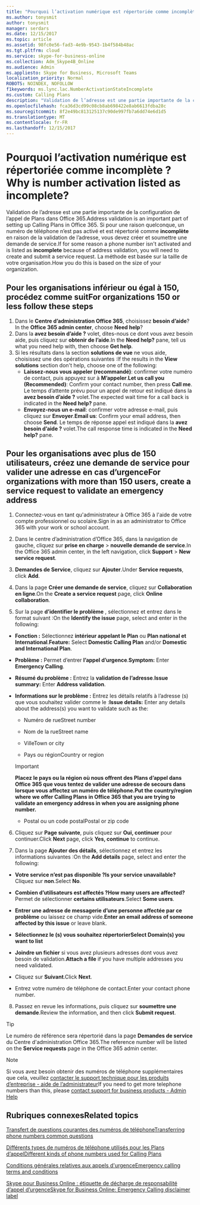 ```yaml
---
title: "Pourquoi l’activation numérique est répertoriée comme incomplète ?"
ms.author: tonysmit
author: tonysmit
manager: serdars
ms.date: 12/15/2017
ms.topic: article
ms.assetid: 98fc0e56-fad3-4e9b-9543-1b4f584b48ac
ms.tgt.pltfrm: cloud
ms.service: skype-for-business-online
ms.collection: Adm_Skype4B_Online
ms.audience: Admin
ms.appliesto: Skype for Business, Microsoft Teams
localization_priority: Normal
ROBOTS: NOINDEX, NOFOLLOW
f1keywords: ms.lync.lac.NumberActivationStateIncomplete
ms.custom: Calling Plans
description: "Validation de l’adresse est une partie importante de la configuration de l’appel de Plans dans Office 365. Il fournit une adresse d’appel d’urgence qui peut être utilisée par les services d’intervention d’urgence à un utilisateur de votre organisation."
ms.openlocfilehash: fca36d3cd99c08cb8ab698422e8ab6613fdba28c
ms.sourcegitcommit: 8f2e49bc813125137c90de997fb7a6dd74e6d1d5
ms.translationtype: MT
ms.contentlocale: fr-FR
ms.lasthandoff: 12/15/2017
---
```

# <a name="why-is-number-activation-listed-as-incomplete"></a><span data-ttu-id="dd335-104">Pourquoi l’activation numérique est répertoriée comme incomplète ?</span><span class="sxs-lookup"><span data-stu-id="dd335-104">Why is number activation listed as incomplete?</span></span>

<span data-ttu-id="dd335-105">Validation de l’adresse est une partie importante de la configuration de l’appel de Plans dans Office 365.</span><span class="sxs-lookup"><span data-stu-id="dd335-105">Address validation is an important part of setting up Calling Plans in Office 365.</span></span> <span data-ttu-id="dd335-106">Si pour une raison quelconque, un numéro de téléphone n’est pas activé et est répertorié comme **incomplète** en raison de la validation de l’adresse, vous devez créer et soumettre une demande de service.</span><span class="sxs-lookup"><span data-stu-id="dd335-106">If for some reason a phone number isn't activated and is listed as **incomplete** because of address validation, you will need to create and submit a service request.</span></span> <span data-ttu-id="dd335-107">La méthode est basée sur la taille de votre organisation.</span><span class="sxs-lookup"><span data-stu-id="dd335-107">How you do this is based on the size of your organization.</span></span>
  
## <a name="for-organizations-150-or-less-follow-these-steps"></a><span data-ttu-id="dd335-108">Pour les organisations inférieur ou égal à 150, procédez comme suit</span><span class="sxs-lookup"><span data-stu-id="dd335-108">For organizations 150 or less follow these steps</span></span>
1. <span data-ttu-id="dd335-109">Dans le **Centre d’administration Office 365**, choisissez **besoin d’aide**?</span><span class="sxs-lookup"><span data-stu-id="dd335-109">In the **Office 365 admin center**, choose **Need help**?</span></span>
2. <span data-ttu-id="dd335-110">Dans la **avez besoin d’aide ?** volet, dites-nous ce dont vous avez besoin aide, puis cliquez sur **obtenir de l’aide**.</span><span class="sxs-lookup"><span data-stu-id="dd335-110">In the **Need help?** pane, tell us what you need help with, then choose **Get help**.</span></span>
3. <span data-ttu-id="dd335-111">Si les résultats dans la section **solutions de vue** ne vous aide, choisissez une des opérations suivantes :</span><span class="sxs-lookup"><span data-stu-id="dd335-111">If the results in the **View solutions** section don't help, choose one of the following:</span></span>
    - <span data-ttu-id="dd335-112">**Laissez-nous vous appeler (recommandé)**: confirmer votre numéro de contact, puis appuyez sur à **M’appeler**.</span><span class="sxs-lookup"><span data-stu-id="dd335-112">**Let us call you (Recommended)**: Confirm your contact number, then press **Call me**.</span></span> <span data-ttu-id="dd335-113">Le temps d’attente prévu pour un appel de retour est indiqué dans la **avez besoin d’aide ?** volet.</span><span class="sxs-lookup"><span data-stu-id="dd335-113">The expected wait time for a call back is indicated in the **Need help?** pane.</span></span>
    - <span data-ttu-id="dd335-114">**Envoyez-nous un e-mail**: confirmer votre adresse e-mail, puis cliquez sur **Envoyer**.</span><span class="sxs-lookup"><span data-stu-id="dd335-114">**Email us**: Confirm your email address, then choose **Send**.</span></span> <span data-ttu-id="dd335-115">Le temps de réponse appel est indiqué dans la **avez besoin d’aide ?** volet.</span><span class="sxs-lookup"><span data-stu-id="dd335-115">The call response time is indicated in the **Need help?** pane.</span></span>

## <a name="for-organizations-with-more-than-150-users-create-a-service-request-to-validate-an-emergency-address"></a><span data-ttu-id="dd335-116">Pour les organisations avec plus de 150 utilisateurs, créez une demande de service pour valider une adresse en cas d’urgence</span><span class="sxs-lookup"><span data-stu-id="dd335-116">For organizations with more than 150 users, create a service request to validate an emergency address</span></span>

1. <span data-ttu-id="dd335-117">Connectez-vous en tant qu'administrateur à Office 365 à l'aide de votre compte professionnel ou scolaire.</span><span class="sxs-lookup"><span data-stu-id="dd335-117">Sign in as an administrator to Office 365 with your work or school account.</span></span>
    
2. <span data-ttu-id="dd335-118">Dans le centre d’administration d’Office 365, dans la navigation de gauche, cliquez sur **prise en charge** > **nouvelle demande de service**.</span><span class="sxs-lookup"><span data-stu-id="dd335-118">In the Office 365 admin center, in the left navigation, click **Support** > **New service request**.</span></span>
    
3. <span data-ttu-id="dd335-119">**Demandes de Service**, cliquez sur **Ajouter**.</span><span class="sxs-lookup"><span data-stu-id="dd335-119">Under **Service requests**, click **Add**.</span></span>
    
4. <span data-ttu-id="dd335-120">Dans la page **Créer une demande de service**, cliquez sur **Collaboration en ligne**.</span><span class="sxs-lookup"><span data-stu-id="dd335-120">On the **Create a service request** page, click **Online collaboration**.</span></span>
    
5. <span data-ttu-id="dd335-121">Sur la page **d’identifier le problème** , sélectionnez et entrez dans le format suivant :</span><span class="sxs-lookup"><span data-stu-id="dd335-121">On the **Identify the issue** page, select and enter in the following:</span></span>
    
  - <span data-ttu-id="dd335-122">**Fonction :** Sélectionnez **intérieur appelant le Plan** ou **Plan national et International**.</span><span class="sxs-lookup"><span data-stu-id="dd335-122">**Feature:** Select **Domestic Calling Plan** and/or **Domestic and International Plan**.</span></span>
    
  - <span data-ttu-id="dd335-123">**Problème :** Permet d’entrer **l’appel d’urgence**.</span><span class="sxs-lookup"><span data-stu-id="dd335-123">**Symptom:** Enter **Emergency Calling**.</span></span>
    
  - <span data-ttu-id="dd335-124">**Résumé du problème :** Entrez la **validation de l’adresse**.</span><span class="sxs-lookup"><span data-stu-id="dd335-124">**Issue summary:** Enter **Address validation**.</span></span>
    
  - <span data-ttu-id="dd335-125">**Informations sur le problème :** Entrez les détails relatifs à l’adresse (s) que vous souhaitez valider comme le :</span><span class="sxs-lookup"><span data-stu-id="dd335-125">**Issue details:** Enter any details about the address(s) you want to validate such as the:</span></span>
    
      - <span data-ttu-id="dd335-126">Numéro de rue</span><span class="sxs-lookup"><span data-stu-id="dd335-126">Street number</span></span>
    
      - <span data-ttu-id="dd335-127">Nom de la rue</span><span class="sxs-lookup"><span data-stu-id="dd335-127">Street name</span></span>
    
      - <span data-ttu-id="dd335-128">Ville</span><span class="sxs-lookup"><span data-stu-id="dd335-128">Town or city</span></span>
    
      - <span data-ttu-id="dd335-129">Pays ou région</span><span class="sxs-lookup"><span data-stu-id="dd335-129">Country or region</span></span>
    
    > [!IMPORTANT]
    > <span data-ttu-id="dd335-130">**Placez le pays ou la région où nous offrent des Plans d’appel dans Office 365 que vous tentez de valider une adresse de secours dans lorsque vous affectez un numéro de téléphone.**</span><span class="sxs-lookup"><span data-stu-id="dd335-130">**Put the country/region where we offer Calling Plans in Office 365 that you are trying to validate an emergency address in when you are assigning phone number.**</span></span>
  
      - <span data-ttu-id="dd335-131">Postal ou un code postal</span><span class="sxs-lookup"><span data-stu-id="dd335-131">Postal or zip code</span></span>
    
6. <span data-ttu-id="dd335-132">Cliquez sur **Page suivante**, puis cliquez sur **Oui, continuer** pour continuer.</span><span class="sxs-lookup"><span data-stu-id="dd335-132">Click **Next** page, click **Yes, continue** to continue.</span></span>
    
7. <span data-ttu-id="dd335-133">Dans la page **Ajouter des détails**, sélectionnez et entrez les informations suivantes :</span><span class="sxs-lookup"><span data-stu-id="dd335-133">On the **Add details** page, select and enter the following:</span></span>
    
  - <span data-ttu-id="dd335-134">**Votre service n’est pas disponible ?**</span><span class="sxs-lookup"><span data-stu-id="dd335-134">**Is your service unavailable?**</span></span> <span data-ttu-id="dd335-135">Cliquez sur **non**.</span><span class="sxs-lookup"><span data-stu-id="dd335-135">Select **No**.</span></span>
    
  - <span data-ttu-id="dd335-136">**Combien d’utilisateurs est affectés ?**</span><span class="sxs-lookup"><span data-stu-id="dd335-136">**How many users are affected?**</span></span> <span data-ttu-id="dd335-137">Permet de sélectionner **certains utilisateurs**.</span><span class="sxs-lookup"><span data-stu-id="dd335-137">Select **Some users**.</span></span>
    
  - <span data-ttu-id="dd335-138">**Entrer une adresse de messagerie d’une personne affectée par ce problème** ou laissez ce champ vide.</span><span class="sxs-lookup"><span data-stu-id="dd335-138">**Enter an email address of someone affected by this issue** or leave blank.</span></span>
    
  - <span data-ttu-id="dd335-139">**Sélectionnez le (s) vous souhaitez répertorier**</span><span class="sxs-lookup"><span data-stu-id="dd335-139">**Select Domain(s) you want to list**</span></span>
    
  - <span data-ttu-id="dd335-140">**Joindre un fichier** si vous avez plusieurs adresses dont vous avez besoin de validation.</span><span class="sxs-lookup"><span data-stu-id="dd335-140">**Attach a file** if you have multiple addresses you need validated.</span></span>
    
  - <span data-ttu-id="dd335-141">Cliquez sur **Suivant**.</span><span class="sxs-lookup"><span data-stu-id="dd335-141">Click **Next**.</span></span>
    
  - <span data-ttu-id="dd335-142">Entrez votre numéro de téléphone de contact.</span><span class="sxs-lookup"><span data-stu-id="dd335-142">Enter your contact phone number.</span></span>
    
8. <span data-ttu-id="dd335-143">Passez en revue les informations, puis cliquez sur **soumettre une demande**.</span><span class="sxs-lookup"><span data-stu-id="dd335-143">Review the information, and then click **Submit request**.</span></span>
    
> [!TIP]
> <span data-ttu-id="dd335-144">Le numéro de référence sera répertorié dans la page **Demandes de service** du Centre d'administration Office 365.</span><span class="sxs-lookup"><span data-stu-id="dd335-144">The reference number will be listed on the **Service requests** page in the Office 365 admin center.</span></span>

> [!NOTE]
> <span data-ttu-id="dd335-145">Si vous avez besoin obtenir des numéros de téléphone supplémentaires que cela, veuillez [contacter le support technique pour les produits d’entreprise - aide de l’administrateur](https://support.office.com/article/32a17ca7-6fa0-4870-8a8d-e25ba4ccfd4b)</span><span class="sxs-lookup"><span data-stu-id="dd335-145">If you need to get more telephone numbers than this, please [contact support for business products - Admin Help](https://support.office.com/article/32a17ca7-6fa0-4870-8a8d-e25ba4ccfd4b)</span></span>

  
## <a name="related-topics"></a><span data-ttu-id="dd335-146">Rubriques connexes</span><span class="sxs-lookup"><span data-stu-id="dd335-146">Related topics</span></span>
[<span data-ttu-id="dd335-147">Transfert de questions courantes des numéros de téléphone</span><span class="sxs-lookup"><span data-stu-id="dd335-147">Transferring phone numbers common questions</span></span>](transferring-phone-numbers-common-questions.md)

[<span data-ttu-id="dd335-148">Différents types de numéros de téléphone utilisés pour les Plans d’appel</span><span class="sxs-lookup"><span data-stu-id="dd335-148">Different kinds of phone numbers used for Calling Plans</span></span>](different-kinds-of-phone-numbers-used-for-calling-plans.md)

[<span data-ttu-id="dd335-149">Conditions générales relatives aux appels d'urgence</span><span class="sxs-lookup"><span data-stu-id="dd335-149">Emergency calling terms and conditions</span></span>](emergency-calling-terms-and-conditions.md)

[<span data-ttu-id="dd335-150">Skype pour Business Online : étiquette de décharge de responsabilité d’appel d’urgence</span><span class="sxs-lookup"><span data-stu-id="dd335-150">Skype for Business Online: Emergency Calling disclaimer label</span></span>](https://go.microsoft.com/fwlink/?LinkID=692099)
